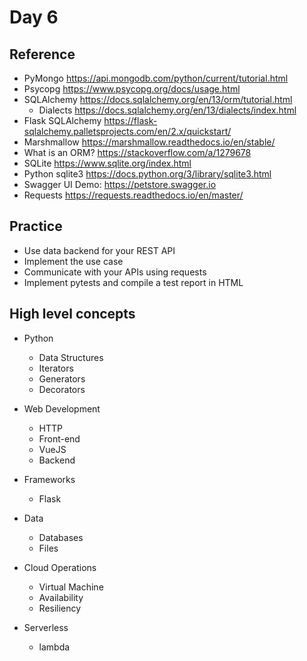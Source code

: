 # Day 6 

## Reference

  - PyMongo https://api.mongodb.com/python/current/tutorial.html
  - Psycopg https://www.psycopg.org/docs/usage.html
  - SQLAlchemy https://docs.sqlalchemy.org/en/13/orm/tutorial.html
    - Dialects https://docs.sqlalchemy.org/en/13/dialects/index.html
  - Flask SQLAlchemy https://flask-sqlalchemy.palletsprojects.com/en/2.x/quickstart/
  - Marshmallow https://marshmallow.readthedocs.io/en/stable/
  - What is an ORM? https://stackoverflow.com/a/1279678
  - SQLite https://www.sqlite.org/index.html
  - Python sqlite3 https://docs.python.org/3/library/sqlite3.html
  - Swagger UI Demo: https://petstore.swagger.io
  - Requests https://requests.readthedocs.io/en/master/

## Practice

  - Use data backend for your REST API
  - Implement the use case
  - Communicate with your APIs using requests
  - Implement pytests and compile a test report in HTML

## High level concepts

  - Python
    - Data Structures
    - Iterators
    - Generators
    - Decorators

  - Web Development
    - HTTP
    - Front-end
     - VueJS
    - Backend
  
  - Frameworks
    - Flask
  
  - Data
    - Databases
    - Files

  - Cloud Operations
    - Virtual Machine
    - Availability
    - Resiliency

  - Serverless
    - lambda



